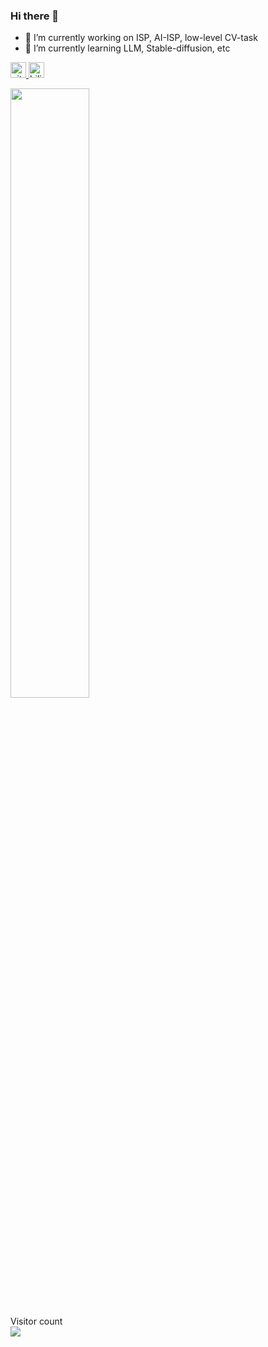 ### Hi there 👋

- 🔭 I’m currently working on ISP, AI-ISP, low-level CV-task
- 🌱 I’m currently learning LLM, Stable-diffusion, etc


<p align="left">

<p> 
<a href="https://github.com/HuiiJi"> 
    <img src="https://komarev.com/ghpvc/?username=xiaohu2015&color=blue" height="25px" alt="github follow" /> 
</a>
<a href="https://b23.tv/A6QrrEt">
    <img src="https://img.shields.io/badge/bilibili-0079FF.svg?style=plastic&logo=bilibili&logoColor=white" height="25px" alt="bilibili" /></a>
</p> 

<img style="width: 50%" align="medium" src="https://github-readme-stats.vercel.app/api?username=HuiiJi&show_icons=true&hide_border=true&count_private=true" />

<p align="left"> 
  Visitor count<br>
  <img src="https://profile-counter.glitch.me/xiaohu2015/count.svg" />
</p>



